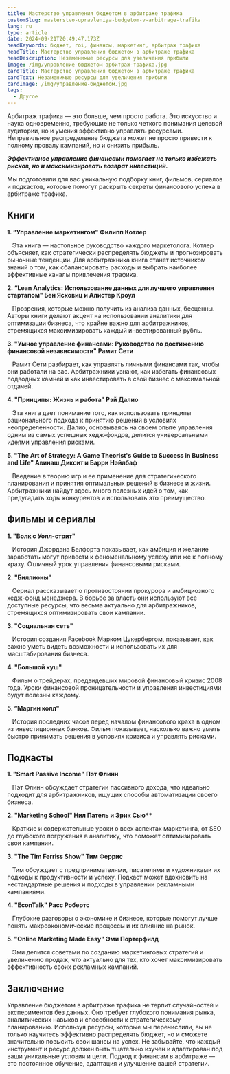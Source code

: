 ```yaml
---
title: Мастерство управления бюджетом в арбитраже трафика
customSlug: masterstvo-upravleniya-budgetom-v-arbitrage-trafika
lang: ru
type: article
date: 2024-09-21T20:49:47.173Z
headKeywords: бюджет, roi, финансы, маркетинг, арбитраж трафика
headTitle: Мастерство управления бюджетом в арбитраже трафика
headDescription: Незаменимые ресурсы для увеличения прибыли
image: /img/управление-бюджетом-арбитраж-трафика.jpg
cardTitle: Мастерство управления бюджетом в арбитраже трафика
cardText: Незаменимые ресурсы для увеличения прибыли
cardImage: /img/управление-бюджетом.jpg
tags:
  - Другое
---
```

Арбитраж трафика — это больше, чем просто работа. Это искусство и наука одновременно, требующие не только четкого понимания целевой аудитории, но и умения эффективно управлять ресурсами. Неправильное распределение бюджета может не просто привести к полному провалу кампаний, но и снизить прибыль.

***Эффективное управление финансами помогает не только избежать рисков, но и максимизировать возврат инвестиций.*** 

Мы подготовили для вас уникальную подборку книг, фильмов, сериалов и подкастов, которые помогут раскрыть секреты финансового успеха в арбитраже трафика.

## Книги

**1. “Управление маркетингом" Филипп Котлер**

   Эта книга — настольное руководство каждого маркетолога. Котлер объясняет, как стратегически распределять бюджеты и прогнозировать рыночные тенденции. Для арбитражника книга станет источником знаний о том, как сбалансировать расходы и выбрать наиболее эффективные каналы привлечения трафика.

**2. “Lean Analytics: Использование данных для лучшего управления стартапом" Бен Ясковиц и Алистер Кроул**

   Прозрения, которые можно получить из анализа данных, бесценны. Авторы книги делают акцент на использовании аналитики для оптимизации бизнеса, что крайне важно для арбитражников, стремящихся максимизировать каждый инвестированный рубль.

**3. "Умное управление финансами: Руководство по достижению финансовой независимости" Рамит Сети**

   Рамит Сети разбирает, как управлять личными финансами так, чтобы они работали на вас. Арбитражники узнают, как избегать финансовых подводных камней и как инвестировать в свой бизнес с максимальной отдачей.

**4. "Принципы: Жизнь и работа" Рэй Далио**

   Эта книга дает понимание того, как использовать принципы рационального подхода к принятию решений в условиях неопределенности. Далио, основываясь на своем опыте управления одним из самых успешных хедж-фондов, делится универсальными идеями управления рисками.

**5. "The Art of Strategy: A Game Theorist's Guide to Success in Business and Life" Авинаш Диксит и Барри Нэйлбаф**

   Введение в теорию игр и ее применение для стратегического планирования и принятия оптимальных решений в бизнесе и жизни. Арбитражники найдут здесь много полезных идей о том, как предугадать ходы конкурентов и использовать это преимущество.

## Фильмы и сериалы

**1. "Волк с Уолл-стрит"**

   История Джордана Белфорта показывает, как амбиция и желание заработать могут привести к феноменальному успеху или же к полному краху. Отличный урок управления финансовыми рисками.

**2. "Биллионы"**

   Сериал рассказывает о противостоянии прокурора и амбициозного хедж-фонд менеджера. В борьбе за власть они используют все доступные ресурсы, что весьма актуально для арбитражников, стремящихся оптимизировать свои кампании.

**3. "Социальная сеть"**

   История создания Facebook Марком Цукербергом, показывает, как важно уметь видеть возможности и использовать их для масштабирования бизнеса.

**4. "Большой куш"**

   Фильм о трейдерах, предвидевших мировой финансовый кризис 2008 года. Уроки финансовой проницательности и управления инвестициями будут полезны каждому.

**5. “Маргин колл"**

   История последних часов перед началом финансового краха в одном из инвестиционных банков. Фильм показывает, насколько важно уметь быстро принимать решения в условиях кризиса и управлять рисками.

## Подкасты

**1. "Smart Passive Income" Пэт Флинн**

   Пэт Флинн обсуждает стратегии пассивного дохода, что идеально подходит для арбитражников, ищущих способы автоматизации своего бизнеса.

**2. "Marketing School" Нил Патель и Эрик Сью\*\***

   Краткие и содержательные уроки о всех аспектах маркетинга, от SEO до глубокого погружения в аналитику, что поможет оптимизировать свои кампании.

**3. "The Tim Ferriss Show" Тим Феррис**

   Тим обсуждает с предпринимателями, писателями и художниками их подходы к продуктивности и успеху. Подкаст может вдохновить на нестандартные решения и подходы в управлении рекламными кампаниями.

**4. "EconTalk" Расс Робертс**

   Глубокие разговоры о экономике и бизнесе, которые помогут лучше понять макроэкономические процессы и их влияние на рынок.

**5. "Online Marketing Made Easy" Эми Портерфилд**

   Эми делится советами по созданию маркетинговых стратегий и увеличению продаж, что актуально для тех, кто хочет максимизировать эффективность своих рекламных кампаний.

## Заключение

Управление бюджетом в арбитраже трафика не терпит случайностей и экспериментов без данных. Оно требует глубокого понимания рынка, аналитических навыков и способности к стратегическому планированию. Используя ресурсы, которые мы перечислили, вы не только научитесь эффективно распределять бюджет, но и сможете значительно повысить свои шансы на успех. Не забывайте, что каждый инструмент и ресурс должен быть тщательно изучен и адаптирован под ваши уникальные условия и цели. Подход к финансам в арбитраже — это постоянное обучение, адаптация и улучшение вашей стратегии.
